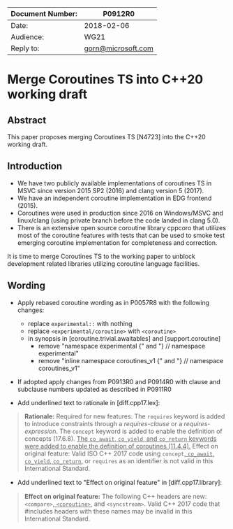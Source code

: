 | Document Number: | P0912R0                                         |
| -----------------|-------------------------------------------------|
| Date:            | 2018-02-06                                      |
| Audience:        | WG21                                            |
| Reply to:        | gorn@microsoft.com                              |


Merge Coroutines TS into C++20 working draft
============================================

## Abstract

This paper proposes merging Coroutines TS [N4723] into the C++20 working draft.

## Introduction

* We have two publicly available implementations of coroutines TS in MSVC since version 2015 SP2 (2016) and clang version 5 (2017).
* We have an independent coroutine implementation in EDG frontend (2015).
* Coroutines were used in production since 2016 on Windows/MSVC and linux/clang (using private branch before the code landed in clang 5.0).
* There is an extensive open source coroutine library cppcoro that utilizes most of the coroutine features with tests that can be used to smoke test emerging coroutine implementation for completeness and correction.

It is time to merge Coroutines TS to the working paper to unblock development related libraries utilizing coroutine language facilities.

## Wording

- Apply rebased coroutine wording as in P0057R8 with the following changes:
    - replace `experimental::` with nothing
    - replace `<experimental/coroutine>` with `<coroutine>`
    - in synopsis in [coroutine.trivial.awaitables] and [support.coroutine]
      - remove "namespace experimental {" and "} // namespace experimental"
      - remove "inline namespace coroutines_v1 {" and "} // namespace coroutines_v1"

- If adopted apply changes from P0913R0 and P0914R0 with clause and subclause numbers updated as described in P0911R0

- Add underlined text to rationale in [diff.cpp17.lex]:

> **Rationale:** Required for new features. The `requires` keyword is added to introduce constraints through a _requires-clause_ or a _requires-expression_. The `concept` keyword is added to enable the definition of concepts (17.6.8). <u>The `co_await`, `co_yield`, and `co_return` keywords were added to enable the definition of coroutines (11.4.4).</u> Effect on original feature: Valid ISO C++ 2017 code using `concept`<u>, `co_await`, `co_yield`, `co_return`,</u> or `requires` as an identifier is not valid in this International Standard.

- Add underlined text to "Effect on original feature" in [diﬀ.cpp17.library]:

> **Effect on original feature:** The following C++ headers are new: `<compare>`<u>, `<coroutine>`,</u> and `<syncstream>`. Valid C++ 2017 code that #includes headers with these names may be invalid in this International Standard.